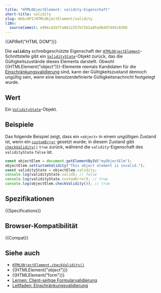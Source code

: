 ```yaml
---
title: "HTMLObjectElement: validity-Eigenschaft"
short-title: validity
slug: Web/API/HTMLObjectElement/validity
l10n:
  sourceCommit: e9b6cd1b7fa8612257b72b2a85a96dd7d45c0200
---
```


{{APIRef("HTML DOM")}}

Die **`validity`** schreibgeschützte Eigenschaft der [`HTMLObjectElement`](/de/docs/Web/API/HTMLObjectElement)-Schnittstelle gibt ein [`ValidityState`](/de/docs/Web/API/ValidityState)-Objekt zurück, das die Gültigkeitszustände dieses Elements darstellt. Obwohl {{HTMLElement("object")}}-Elemente niemals Kandidaten für die [Einschränkungsvalidierung](/de/docs/Web/HTML/Guides/Constraint_validation) sind, kann der Gültigkeitszustand dennoch ungültig sein, wenn eine benutzerdefinierte Gültigkeitsnachricht festgelegt wurde.

## Wert

Ein [`ValidityState`](/de/docs/Web/API/ValidityState)-Objekt.

## Beispiele

Das folgende Beispiel zeigt, dass ein `<object>` in einem ungültigen Zustand ist, wenn ein [`customError`](/de/docs/Web/API/ValidityState/customError) gesetzt wurde; in diesem Zustand gibt [`checkValidity()`](/de/docs/Web/API/HTMLObjectElement/checkValidity) `true` zurück, während die `validity`-Eigenschaft des `validityState` `false` ist.

```js
const objectElem = document.getElementById("myObjectElm");
objectElem.setCustomValidity("This object element is invalid.");
const validityState = objectElem.validity;
console.log(validityState.valid); // false
console.log(validityState.customError); // true
console.log(objectElem.checkValidity()); // true
```

## Spezifikationen

{{Specifications}}

## Browser-Kompatibilität

{{Compat}}

## Siehe auch

- [`HTMLObjectElement.checkValidity()`](/de/docs/Web/API/HTMLObjectElement/checkValidity)
- {{HTMLElement("object")}}
- {{HTMLElement("form")}}
- [Lernen: Client-seitige Formularvalidierung](/de/docs/Learn_web_development/Extensions/Forms/Form_validation)
- [Leitfaden: Einschränkungsvalidierung](/de/docs/Web/HTML/Guides/Constraint_validation)
